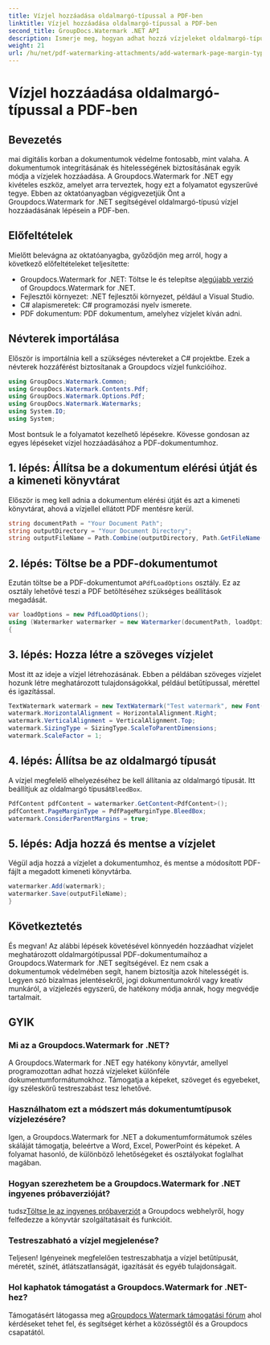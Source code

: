 ```yaml
---
title: Vízjel hozzáadása oldalmargó-típussal a PDF-ben
linktitle: Vízjel hozzáadása oldalmargó-típussal a PDF-ben
second_title: GroupDocs.Watermark .NET API
description: Ismerje meg, hogyan adhat hozzá vízjeleket oldalmargó-típussal a PDF-ben a Watermark for .NET segítségével. Biztosítsa dokumentumait könnyedén.
weight: 21
url: /hu/net/pdf-watermarking-attachments/add-watermark-page-margin-type-pdf/
---
```


# Vízjel hozzáadása oldalmargó-típussal a PDF-ben

## Bevezetés
mai digitális korban a dokumentumok védelme fontosabb, mint valaha. A dokumentumok integritásának és hitelességének biztosításának egyik módja a vízjelek hozzáadása. A Groupdocs.Watermark for .NET egy kivételes eszköz, amelyet arra terveztek, hogy ezt a folyamatot egyszerűvé tegye. Ebben az oktatóanyagban végigvezetjük Önt a Groupdocs.Watermark for .NET segítségével oldalmargó-típusú vízjel hozzáadásának lépésein a PDF-ben.
## Előfeltételek
Mielőtt belevágna az oktatóanyagba, győződjön meg arról, hogy a következő előfeltételeket teljesítette:
-  Groupdocs.Watermark for .NET: Töltse le és telepítse a[legújabb verzió](https://releases.groupdocs.com/Watermark/net/) of Groupdocs.Watermark for .NET.
- Fejlesztői környezet: .NET fejlesztői környezet, például a Visual Studio.
- C# alapismeretek: C# programozási nyelv ismerete.
- PDF dokumentum: PDF dokumentum, amelyhez vízjelet kíván adni.
## Névterek importálása
Először is importálnia kell a szükséges névtereket a C# projektbe. Ezek a névterek hozzáférést biztosítanak a Groupdocs vízjel funkcióihoz.
```csharp
using GroupDocs.Watermark.Common;
using GroupDocs.Watermark.Contents.Pdf;
using GroupDocs.Watermark.Options.Pdf;
using GroupDocs.Watermark.Watermarks;
using System.IO;
using System;
```
Most bontsuk le a folyamatot kezelhető lépésekre. Kövesse gondosan az egyes lépéseket vízjel hozzáadásához a PDF-dokumentumhoz.
## 1. lépés: Állítsa be a dokumentum elérési útját és a kimeneti könyvtárat
Először is meg kell adnia a dokumentum elérési útját és azt a kimeneti könyvtárat, ahová a vízjellel ellátott PDF mentésre kerül.
```csharp
string documentPath = "Your Document Path";
string outputDirectory = "Your Document Directory";
string outputFileName = Path.Combine(outputDirectory, Path.GetFileName(documentPath));
```
## 2. lépés: Töltse be a PDF-dokumentumot
 Ezután töltse be a PDF-dokumentumot a`PdfLoadOptions` osztály. Ez az osztály lehetővé teszi a PDF betöltéséhez szükséges beállítások megadását.
```csharp
var loadOptions = new PdfLoadOptions();
using (Watermarker watermarker = new Watermarker(documentPath, loadOptions))
{
```
## 3. lépés: Hozza létre a szöveges vízjelet
Most itt az ideje a vízjel létrehozásának. Ebben a példában szöveges vízjelet hozunk létre meghatározott tulajdonságokkal, például betűtípussal, mérettel és igazítással.
```csharp
TextWatermark watermark = new TextWatermark("Test watermark", new Font("Arial", 42));
watermark.HorizontalAlignment = HorizontalAlignment.Right;
watermark.VerticalAlignment = VerticalAlignment.Top;
watermark.SizingType = SizingType.ScaleToParentDimensions;
watermark.ScaleFactor = 1;
```
## 4. lépés: Állítsa be az oldalmargó típusát
 A vízjel megfelelő elhelyezéséhez be kell állítania az oldalmargó típusát. Itt beállítjuk az oldalmargó típusát`BleedBox`.
```csharp
PdfContent pdfContent = watermarker.GetContent<PdfContent>();
pdfContent.PageMarginType = PdfPageMarginType.BleedBox;
watermark.ConsiderParentMargins = true;
```
## 5. lépés: Adja hozzá és mentse a vízjelet
Végül adja hozzá a vízjelet a dokumentumhoz, és mentse a módosított PDF-fájlt a megadott kimeneti könyvtárba.
```csharp
watermarker.Add(watermark);
watermarker.Save(outputFileName);
}
```
## Következtetés
És megvan! Az alábbi lépések követésével könnyedén hozzáadhat vízjelet meghatározott oldalmargótípussal PDF-dokumentumaihoz a Groupdocs.Watermark for .NET segítségével. Ez nem csak a dokumentumok védelmében segít, hanem biztosítja azok hitelességét is. Legyen szó bizalmas jelentésekről, jogi dokumentumokról vagy kreatív munkáról, a vízjelezés egyszerű, de hatékony módja annak, hogy megvédje tartalmait.
## GYIK
### Mi az a Groupdocs.Watermark for .NET?
A Groupdocs.Watermark for .NET egy hatékony könyvtár, amellyel programozottan adhat hozzá vízjeleket különféle dokumentumformátumokhoz. Támogatja a képeket, szöveget és egyebeket, így széleskörű testreszabást tesz lehetővé.
### Használhatom ezt a módszert más dokumentumtípusok vízjelezésére?
Igen, a Groupdocs.Watermark for .NET a dokumentumformátumok széles skáláját támogatja, beleértve a Word, Excel, PowerPoint és képeket. A folyamat hasonló, de különböző lehetőségeket és osztályokat foglalhat magában.
### Hogyan szerezhetem be a Groupdocs.Watermark for .NET ingyenes próbaverzióját?
 tudsz[Töltse le az ingyenes próbaverziót](https://releases.groupdocs.com/) a Groupdocs webhelyről, hogy felfedezze a könyvtár szolgáltatásait és funkcióit.
### Testreszabható a vízjel megjelenése?
Teljesen! Igényeinek megfelelően testreszabhatja a vízjel betűtípusát, méretét, színét, átlátszatlanságát, igazítását és egyéb tulajdonságait.
### Hol kaphatok támogatást a Groupdocs.Watermark for .NET-hez?
 Támogatásért látogassa meg a[Groupdocs Watermark támogatási fórum](https://forum.groupdocs.com/c/watermark/19) ahol kérdéseket tehet fel, és segítséget kérhet a közösségtől és a Groupdocs csapatától.